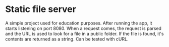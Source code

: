 # Static file server
A simple project used for education purposes.
After running the app, it starts listening on port 8080. When a request comes, the request is parsed and the 
URL is used to look for a file in a public folder. If the file is found, it's contents are returned as a 
string.
Can be tested with cURL.
